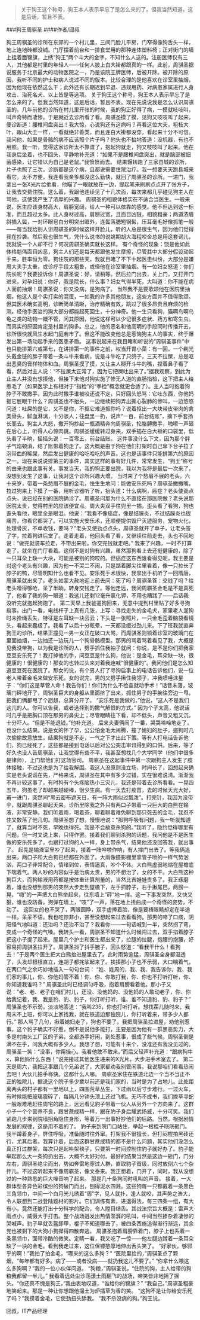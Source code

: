 > 关于狗王这个称号，狗王本人表示早忘了是怎么来的了。但我当然知道，这是后话，暂且不表。

###狗王周骐圣
####作者/囧叔

狗王周骐圣的诊所在东郊的一个村儿里，三间门脸儿平房，门窄得像狗舌头一样，地上连地砖都没铺。门厅摆着前台和一排食堂用的那种连体塑料椅；正对街门的墙上挂着面锦旗，上绣“狗王”两个斗大的金字，不知什么人送的。注册医师仅有三人，其他都是村里的年轻人——任何人披上白大褂都跟真的一样。此前，周骐圣据说服务于北京最大的动物医院之一，乃是该院王牌医师，后被开除。被开除的原因，我听不同的护士和病人说过不同的版本。比较合理的是他喜欢在诊室里抽烟，因为他现在依然这么干；此外还有长期迟到早退、违规用药、对病患家属进行人身攻击、治死名犬、以上皆是等选项。
关于狗王这个称号，狗王本人表示早忘了是怎么来的了。但我当然知道，这是后话，暂且不表。现在先说说我是怎么认识周骐圣的。几年前他的诊所在村儿里开张的时候，我的狗正好得了病，一摸就吱吱叫，叫声奇特而凄惨。于是就近去诊所看了看。周骐圣摸了摸，见狗又吱吱叫了起来，便诊断道：腰椎间盘突出！我大惊，心说狗还有这病吗？再看这位大夫，粗枝大叶，跟山大王一样，一看就绝非善类，而且连白大褂都没穿，看起来十分不可信。我问他，如果是骨骼的病不应该照个片子吗？他头也不抬地答道：没机器，有也不用照。我一听，觉得这家诊所太不靠谱了，抱起狗就走，狗又吱吱叫了起来。他在我身后坐着，也不回头，平静地补充道：“如果不是腰椎间盘突出，就是脑部被细菌感染，让它错以为自己是老鼠。”我愤愤而去。
结果辗转跑了三家县城的诊所，片子也照了三次，诊断都是这个病，且都说需要住院治疗。我一想要天天跑县城来看它，太不方便，我连看我亲爹都没这么勤快，就回了周骐圣的诊所。一进门，我拿出一张X光片给他看，他瞄了一眼就放在一边，提起笔来刷刷点点开了张方子，让我去交费住院。这么着，我跟他连续见了十几次面，每次来都几乎碰见狗主人在骂他，这使我产生了浓厚的兴趣。
周骐圣的相貌体格实在不适合当医生。一般来说，医生应该身材高大，肩膀宽阔，给人一种可以依靠的感觉。他不但达到这一标准，而且超过太多。此人身材过高，肩膀过宽，且面目凶狠，相貌粗豪；两道浓眉斜插入鬓，一对环眼皂白分明突出眶外，连鬓落腮短钢髯，压耳毫毛好像抓笔一般——每当我给别人讲周骐圣的时候这样开脸儿，听的人总是很生气，因为他们觉得我在抄袭。然后我也很生气，凭什么说书的说姚期胡大海程咬金总是用这套词儿，我就说一个人却不行？何况周骐圣确实就长这样。
有个奇怪的现象：饶是他如此体格魁伟面目凶恶，狗主人们还是每天都跟他发生摩擦，尽管其中大部分假设动起手来，胜率恒为零。狗住院的那些天，我就目睹了不下十起医患纠纷，大部分是嫌周大夫手太重，或诊疗手段太粗鲁，或怪他在诊室里抽烟。有一位妇女怒道：你们院长呢？我要投诉你！周骐圣说：好，请稍等。然后拉门出去，关上门，又打开门进来，对孕妇说：你好，我是院长，什么事？妇女气得半死，大叫道：你不能在病人面前抽烟！周骐圣说：你又没病，是狗病了。
当然我不是要歌颂他在医院里抽烟。他这人是个实打实的混蛋，一如我的许多其他朋友，这些方面并不值得歌颂。但其医术确实高明，诊断简单清晰，治疗精确有效，跳过了很多昂贵且麻烦的检测。经他手医治的狗大部分都能起死回生，十分神奇。他一生只看狗，猫啊鸟啊乌龟之类的动物一概不管，问其原因，他说这样可以少记很多症状、药方和寄生虫。而真实的原因肯定是村里的狗多。总之，他的恶名和他高明的手段同时传播开去，诊所很快就风生水起门庭若市了。但这不能改变他总是惹恼狗主人的事实，终于爆发出第一场动起手来的医患矛盾。
这事说起来在我目睹和听说的“周骐圣事件”中也只能排第六或第七，在讲排第一的事件之前，权当开胃小菜：有一回，一个剃光头戴金链的胖子带着一条斗牛来看病，说是斗牛吃了只鸽子，三天不拉屎，总是呕出恶臭的膏样物体和血。周骐圣摸了摸，又让主人掰开斗牛的嘴，捏着鼻子看了看，然后对主人说：“不拉屎太正常了，因为它把屎吐出来了。”据我观察，到此为止主人并没有想揍他，但接下来他对狗实施了惨无人道的直肠指检，这下把主人给惹毛了（如果医学上有相对于“指检”的“拳检”概念就更合适了）。主人当时抱着狗脖子不敢撒手，因为此时撒手谁被咬还说不定，只好回头怒骂：它吐东西，你他妈抠它屁眼干什么？周骐圣也不抬头，一边继续把狗弄出撕心裂肺的惨叫，一边悠悠问道：吐屎的是它，又不是你，不抠它难道抠你吗？说着抠出一大块带皮带肉的禽类骨头，鲜血淋漓，十分骇人；往盘里一扔，说声“一百，前台结账”，摘下手套扬长而去。狗主人大怒，撒开狗抄起一瓶酒精奔向周骐圣，抡胳膊撒手，啪嚓一声砸在后心上，听得人心惊肉跳。周骐圣缓缓转过身来，双手插在白大褂的口袋里，低头看了半晌，摇摇头说：一百零五，前台结账。
这件事没什么下文，因为那个胖子气焰顿消，结了账带着狗走了。这大概是由于狗在他们打架时自己窜下台子拉了泡带血的稀屎，然后发出健康的哈吃哈吃的声音。这也是该事件只能排第六的原因之一。现在来说说排第三的事件，其实这样的事有好几件，常常发生，“狗王”称号的由来也跟此事有关。事发当天，我的狗正要出院，我以为我将是最后一次来了，没想到发生了这事，让我对这个诊所兴趣大增。
当时来了个愁眉不展的老头，六十来岁，带着一条愁眉不展的金毛，怯生生地问：能做安乐死吗？周骐圣撇撇嘴，拉过狗来上下摸了一番，用听诊器听了听，抬头道：什么病啊，癌症？老头使劲点点头，说已经在别的医院确诊了。周骐圣问那为什么不直接在那医院做？老头说那医院太贵，觉得村里的应该便宜点。周大夫双手往兜里一插，歪头看了看狗，狗也歪头看他，眼里全是眼泪。他说：“我看不像癌症，像是结膜炎，不过结膜炎也很痛苦，你看它都哭了。可以实施犬安乐术，还顺便提供毁尸灭迹服务，宠物火化，处理骨灰，不单收钱，要吗？”老头又使劲点点头，周骐圣就开了单子，让老头签了字，拉着狗进后堂了。走着走着，他回头看了看，又继续往前走去，头也不回地说：“做完就装车拉走，不带出来啦。你交完钱就走吧。”
我来了兴趣，一时不打算走了，就坐在门厅看着。这倒不是对狗有兴趣，虽然那狗看上去还挺健康的，除了一只耳朵上缺一大块，可能是被别的狗咬的。但癌症这东西谁看得见呢，我主要是对这个老头有兴趣，因为他一不哭二不闹，只是踮着脚尖往里看着，像一只拉长了脖子的鸭，尽管明知什么也看不见。安乐死手术很快，我拿出手机听了一回隋唐，周骐圣就出来了。老头如蒙大赦地迎上前去问：死了吗？周骐圣答：交钱了吗？给老头噎得够呛，呆了半晌，转身交钱走了。等他走远，我问周骐圣金毛是不是真死了，他看了我的狗一眼道：我这儿还剩12毫升氯化钾，不用也糟践了——后话我没听完就抱起狗跑了。
第二天早上我爸遛狗回来，无意中提到村里贴了好多寻狗启事。出门一看，电线杆子上真有几张，上写：寻找走失的金毛犬，家里老人遛狗时未拴绳丢失，特征是左耳缺一块云云；下头是一张照片，一只金毛歪着脑袋看镜头，看起来蠢极了。我看了以后十分眩晕，一天都没缓过劲儿来。下了班我就直奔狗王的诊所，结果正撞见一男一女正在破口大骂，而周骐圣则锁着诊室的玻璃门在里面抽烟，一边抽还一边玩儿一个狗骨骼模型。那男的骂着骂着看见了我，大概是见我没带狗，以为我是诊所的人，劈手抓住我袖子就问：你说，是不是你们把我家豆豆安乐死了！我打掉他的手，问豆豆是什么狗，他说：是金毛，耳朵缺一块，很健康的！很健康的！那女的也转过头来对着我连喊“很健康的”。我问他们是怎么知道豆豆死在医院了。那女的说，有个男人打了寻狗启事上的电话告诉他们，说一位老人带着金毛来做安乐死。女的说完，男的又劈手揪住我领子，冲我喷唾沫星子：“你们这是草菅人命！我告你们！你们为什么不检查就动手术！”话音未落，玻璃门砰地开了，周骐圣巨大的身躯从里面挤了出来，抓住男子的手腕往旁边一甩，把我们俩都甩了个趔趄，总算分开了。
“安乐死是我做的，”他说，“这人不是我们这儿的人。你可以告我，或者选择别的撒气解恨的方式。”
因为个子太高，他说话时几乎是把胸口顶在那男的鼻尖上；尽管眼睛往下看，却不低头，声音又粗又沉，十分吓人。“但是不能退钱。”他补充道。
后来夫妻俩闹了一番，哭哭啼啼地走了，也没什么结果。说是女的怀了孕，公公怕金毛太闹腾，撞了媳妇的肚子，遛狗时几次偷偷故意放生，结果狗就是不走，一气之下才出此下策。等有人打电话告诉他们，狗已经死了，这些都是接到电话以后对公公突击审讯得到的口供。后来，等了好久也没人告周骐圣，让我觉得有些不平，我甚至想找几个大学同学（他们中很多是律师），上门帮他们打这场官司。
周骐圣在这起事件中第一次跟狗主人发生了肢体接触，不过这也是为了给我解围。我这人没原则没立场，时间长了，回想起来确实是老头说谎在先，严格来说，周骐圣在其中有多少过错，实在很难说清。渐渐我不再计较这事了，有时狗有个头疼脑热小三灾儿，我还是带着去诊所看看。一晃四五年，狗虽老了却越来越硬棒，很少生病。有一天去打疫苗，去的时候天光大好，甫一进门，突然间“黑云密布遮天日，有一阵大雨似过瓢泼”。打完针，我因为没带伞，就跟周骐圣聊起天来。诊所里除我之外只有两口子带着一只巨大的白熊在输液，非常安静。我们听着雨，喝着茶，聊着聊着难免聊到那只死去的金毛，我忍不住又数落了他几句。周骐圣想了想，慢慢地说：“那狗呼吸有问题，我一听就知道了，就算当时不死，早晚也得死。我是不会故意杀狗的。”我听了，隐约觉得哪里有问题，但一时又说上来，只得作罢。接着我们聊到杀狗的话题，我问他是不是医生做的安乐死多了，也跟打过狗的人一样，身上带杀气，结果他还没回答我，就出事了。
起先是输液室里吵了起来，接着一阵哗啦作响，有人摔门出去了。等我俩追出来，两口子和大白狗已经都在外面了。大雨像摄影棚里拿管子喷的一样气势汹汹，两口子非常配合，情绪到位，表情逼真，吵个不休。大白熊虚弱地缩在屋檐底下喘着气。两人吵的内容似乎是治病太贵，男的不想治了，女的不干。大白熊这种狗巨大，而狗输液用药都是按体重计算剂量的，当然比吉娃娃贵多了。我正琢磨着，谁也没想到那男的突然大步走到屋檐下，左手抓脖子，右手揪尾巴，两膀一晃，“嗨”的一声把大白熊举起来，往东墙上“砰”地一摔。这一下事发突然，又快又狠，谁也没防备。狗弹在墙上，“吱”了一声，落在地上扭曲成一个奇怪的姿势，不动了。
这回女的也不哭了，两眼圆睁，双手虚捧着脸，像是要捂眼睛却定在半途一样，呆呆不语。我也吃惊非小，甚至没想起来过去看看狗。那男的啐了口痰，阴阳怪气地叫道：还治吗？还治不治了？我看你——一句话喊到一半，突然拐了弯，变成一个奇怪的气嗓。我转头一看，周骐圣不知道什么时候闯过去，双手掐着脖子把这小子提了起来。屋里几个护士和医生都出来了，拉腿的拉腿，抱腰的抱腰，好容易把周骐圣拉开了。周骐圣抖了抖手腕子，回头怒道：“看我干什么！看狗去！”于是两个医生把大白熊抬进屋里去了。此时雨势逾猛，周骐圣全身都湿透了，头发却根根直立，连胡子都挓挲起来了。挨揍那小子也不示弱，大口喘着气，在两口气之余巧妙地插入一句句台词：
“姓、姓周的，我、我、我告诉你，我、我们家的事儿，你、你他妈管不着！你、你、你敢打我，你、你也不打听打听，你、你知道我谁吗？”
周骐圣此时已经调匀呼吸，抱着肩膀看着他。那小子又说：“老、老、老子在咱们村儿，还没、没他妈的、没他妈的人敢动老子，你、你给我记着，我、我是豹、豹、豹子，你打听打听，谁、谁不知道豹、豹、豹子？”
周骐圣也不示弱，淡淡地答道：“我叫235，你也打听打听。想找茬儿随时来，我周末不上班，你可以上家找我，就在铁道边那独院儿，你打听着来，带多少人都行。”
那人骂了几句，揪着媳妇走了，狗也不要了。我把周骐圣拉进屋，劝他别惹事。这个豹子确实不好惹，倒不是说他多能打，主要是因为他有一群黑恶势力，大多是村南头工厂区的子弟，全都游手好闲，到处惹事，很成了些气候。周骐圣倒是满不在乎，问我大概有多少人。我想了想，可能有十来个，没准还有我没见过的。周骐圣一笑：“没事，你甭操心。我看他敢不敢来。”而后又轻声补充道：“跟病狗牛x，算他妈什么东西！”说完接过其他医生递来的X光片，大步进手术室去了。
第二天是周六，我把这事跟几个兄弟说了，大家都劝我别管闲事。我说那咱们看看热闹去吧！大伙儿拍手称快。这都什么人哪。
周骐圣家住在铁道北边一个当不当正不正的独院儿，据说这个院子多少辈以前还是我们家的，当时是为了占地儿。此处距离两头的村子都有一里地以上，四围荒草丛生，下过雨以后寸步难行。一过火车，有时候能把玻璃震碎了，每隔几分钟头顶上还过飞机。无巧不成书，我们拨草寻蛇一般艰难地赶往周宅的路上，远远看见豹子带着一伙人从另外一个方向来了。这群小子一个个营养不良，跟甘蔗成精一样，跟在豹子身后耀武扬威，十分可笑。我们紧跑几步来到院墙拐角隐住身形，等着万一出事好抄他们的后路。当然，根据剧情发展的规律，这是用不着的了。
豹子来到院门口站住，举起一根棍子咣咣砸门。我半蹲着身子，屏住呼吸，准备随时往外窜。打架我不很擅长，但打闷棍拍黑砖还行，尤其后者。我算计着，后面这群甘蔗成精的都不是什么问题，其实他们没怎么真正打过群架，每次只是起哄架秧子，只要第一时间控制住豹子就好办了。豹子能举起那么大一条狗扔出去，大概不太好对付。最好的结果当然是这边一砸门，门分左右，周骐圣绝尘而出，势如奔雷地穿过人群，直取豹子首级，同时放倒六七个杂拌儿。不过这听起来不像周骐圣，像文泰来。我正想着，门开了，同时，我从没想过的一种熟悉的巨大噪音响了起来。
那是几十条狗同时吼叫的声音。
接着，一大群体型各异色彩缤纷的狗破门而出，刨得泥水四溅。这些狗每一只都戴着一条黑色三角领巾，中间一个白月光儿绣着“周”字，见人就扑，逢人就咬，其声势之浩大，令人联想到二战登陆题材的影片。它们训练有素，进退得法，每三四条一组，有大有小，竟然还能打出十分科学的配合，令人瞠目结舌。其战法宗旨大概是：雷声大雨点小，威慑大于打击。整个战场迸发出热情澎湃的吼叫，中间当然掺杂着凄惨的哭喊声。豹子早就丢盔卸甲，棍子不知道哪去了，被四条西施追得渐行渐远，其余党也被剩下的大狗小狗撵得四散奔逃。
周骐圣抱着肩膀靠着门，脖子上也系着一条黑领巾，面带冷酷的微笑。定睛一看，我又吃了一惊——他左腿边蹲着一条耳朵缺了一块的金毛。看到我走过来，这位保镖憨厚地伸出舌头笑了。
“好家伙，够邪乎的啊！”我拍了拍金毛，“哪来的这么多狗？”
“医院里捡的，”周骐圣点了颗烟，“每年都有好多。病了——或者没病——就扔我这儿不要了。”
“你拿什么喂这么多狗啊？”我的一位小伙伴问道。
“狗粮，”周骐圣说，“住院的狗，主人给带的狗粮我都留一半儿。”
我看着远处尘沙荡漾土雨翻飞的战场，啼笑皆非地摇了摇头。“你还真不愧是狗王，”我由衷地叹道，“谁给你的锦旗？”
“我自己。”周骐圣粗豪地笑起来。那是一种让你想跟他撮土为炉插草为香的笑。
“这狗不是让你给安乐死了吗？”我摸着金毛，它使劲扭头舔我。
“我不杀没病的狗。”狗王说。


囧叔，IT产品经理

 